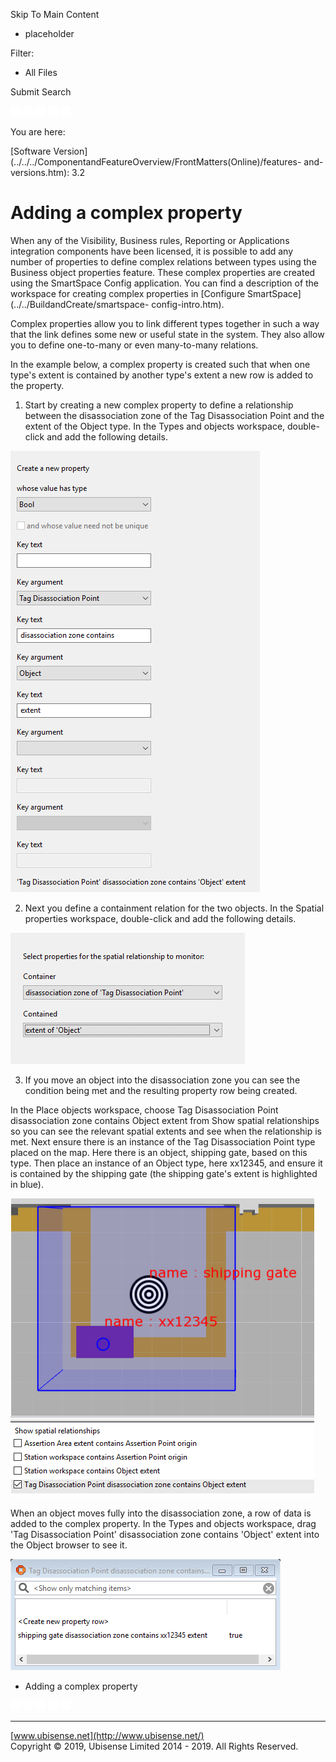 

Skip To Main Content

[](../../../Home.htm)

  * placeholder

Filter:

  * All Files

Submit Search

![Navigate previous](../../../images/transparent.gif) ![Navigate
next](../../../images/transparent.gif) ![Expand
all](../../../images/transparent.gif) ![](../../../images/transparent.gif)
![Print](../../../images/transparent.gif)

You are here:

[Software
Version](../../../ComponentandFeatureOverview/FrontMatters\(Online\)/features-
and-versions.htm): 3.2

# Adding a complex property

When any of the Visibility, Business rules, Reporting or Applications
integration components have been licensed, it is possible to add any number of
properties to define complex relations between types using the Business object
properties feature. These complex properties are created using the SmartSpace
Config application. You can find a description of the workspace for creating
complex properties in [Configure SmartSpace](../../BuildandCreate/smartspace-
config-intro.htm).

Complex properties allow you to link different types together in such a way
that the link defines some new or useful state in the system. They also allow
you to define one-to-many or even many-to-many relations.

In the example below, a complex property is created such that when one type's
extent is contained by another type's extent a new row is added to the
property.

  1. Start by creating a new complex property to define a relationship between the disassociation zone of the Tag Disassociation Point and the extent of the Object type. In the Types and objects workspace, double-click <Create new complex property> and add the following details.

![Creating a complex property example](../../../images/complex_prop_add_2.png)

  2. Next you define a containment relation for the two objects. In the Spatial properties workspace, double-click <Add new request> and add the following details.

![Adding a spatial relation](../../../images/complex_prop_add_3.png)

  3. If you move an object into the disassociation zone you can see the condition being met and the resulting property row being created.

In the Place objects workspace, choose Tag Disassociation Point disassociation
zone contains Object extent from Show spatial relationships so you can see the
relevant spatial extents and see when the relationship is met. Next ensure
there is an instance of the Tag Disassociation Point type placed on the map.
Here there is an object, shipping gate, based on this type. Then place an
instance of an Object type, here xx12345, and ensure it is contained by the
shipping gate (the shipping gate's extent is highlighted in blue).

![Object contained by shipping gate](../../../images/complex_prop_add_5.png)

When an object moves fully into the disassociation zone, a row of data is
added to the complex property. In the Types and objects workspace, drag 'Tag
Disassociation Point' disassociation zone contains 'Object' extent into the
Object browser to see it.

![New row added to a complex property](../../../images/complex_prop_add_4.png)

  * Adding a complex property

![Navigate previous](../../../images/transparent.gif) ![Navigate
next](../../../images/transparent.gif) ![Expand
all](../../../images/transparent.gif) ![](../../../images/transparent.gif)
![Print](../../../images/transparent.gif)

* * *

[www.ubisense.net](http://www.ubisense.net/)  
Copyright © 2019, Ubisense Limited 2014 - 2019. All Rights Reserved.

